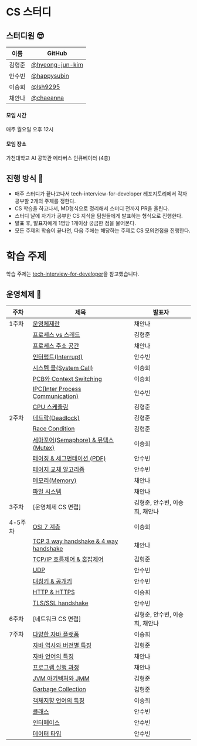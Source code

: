 # CS 스터디
## 스터디원 😎
| 이름   | GitHub                                         |
| ------ | ---------------------------------------------- |
| 김형준 | [@hyeong-jun-kim](https://github.com/hyeong-jun-kim) 
| 안수빈 | [@happysubin](https://github.com/happysubin) |
| 이승희 | [@lsh9295](https://github.com/lsh9295) |
| 채안나 | [@chaeanna](https://github.com/chaeanna) |

#### 모임 시간
매주 월요일 오후 12시

#### 모임 장소
가천대학교 AI 공학관 메타버스 인큐베이터 (4층)



## 진행 방식 🌳
* 매주 스터디가 끝나고나서 tech-interview-for-developer 레포지토리에서 각자 공부할 2개의 주제를 정한다.
* CS 학습을 하고나서, MD형식으로 정리해서 스터디 전까지 PR을 올린다.
* 스터디 날에 자기가 공부한 CS 지식을 팀원들에게 발표하는 형식으로 진행한다.
* 발표 후, 발표자에게 1명당 1개이상 궁금한 점을 물어본다.
* 모든 주제의 학습이 끝나면, 다음 주에는 해당하는 주제로 CS 모의면접을 진행한다.

# 학습 주제
학습 주제는 [tech-interview-for-developer](https://github.com/gyoogle/tech-interview-for-developer)을 참고했습니다.
## 운영체제 📌
| 주차  | 제목                                                                                                                                                               | 발표자 |
|-----|------------------------------------------------------------------------------------------------------------------------------------------------------------------|-----|
| 1주차 | [운영체제란](https://github.com/hyeong-jun-kim/CS-Study/blob/main/OS/Operating%20System.md)                                 | 채안나 |
|     | [프로세스 vs 스레드](https://github.com/hyeong-jun-kim/CS-Study/blob/main/OS/%ED%94%84%EB%A1%9C%EC%84%B8%EC%8A%A4%20vs%20%EC%8A%A4%EB%A0%88%EB%93%9C.md)                                                               | 김형준 |
|     | [프로세스 주소 공간](https://github.com/hyeong-jun-kim/CS-Study/blob/main/OS/Process%20Address%20Space.md) | 채안나 |
|     | [인터럽트(Interrupt)](https://github.com/hyeong-jun-kim/CS-Study/blob/main/OS/%EC%9D%B8%ED%84%B0%EB%9F%BD%ED%8A%B8(Interrupt).md)                                         | 안수빈 |
|     | [시스템 콜(System Call)](https://github.com/hyeong-jun-kim/CS-Study/blob/main/OS/%EC%8B%9C%EC%8A%A4%ED%85%9C%20%EC%BD%9C(System%20Call).md)                                                   | 이승희 |
|     | [PCB와 Context Switching](https://github.com/hyeong-jun-kim/CS-Study/blob/main/OS/PCB%EC%99%80%20Context%20Switching.md)                                                                                   | 이승희 |
|     | [IPC(Inter Process Communication)](https://github.com/hyeong-jun-kim/CS-Study/blob/main/OS/IPC(Inter%20Process%20Communication).md)                                                           | 안수빈 |
|     | [CPU 스케줄링](https://github.com/hyeong-jun-kim/CS-Study/blob/main/OS/CPU%20%EC%8A%A4%EC%BC%80%EC%A4%84%EB%A7%81.md)                                                           | 김형준 |
| 2주차 | [데드락(Deadlock)](https://github.com/hyeong-jun-kim/CS-Study/blob/main/OS/%EB%8D%B0%EB%93%9C%EB%9D%BD(Deadlock).md)                                 | 김형준 |
|     | [Race Condition](https://github.com/hyeong-jun-kim/CS-Study/blob/main/OS/%EA%B2%BD%EC%9F%81%20%EC%83%81%ED%83%9C(Race%20Condition).md)                                                               | 김형준 |
|     | [세마포어(Semaphore) & 뮤텍스(Mutex)](https://github.com/hyeong-jun-kim/CS-Study/blob/main/OS/%EC%84%B8%EB%A7%88%ED%8F%AC%EC%96%B4(Semaphore)%20%26%20%EB%AE%A4%ED%85%8D%EC%8A%A4(Mutex).md) | 이승희 |
|     | [페이징 & 세그먼테이션 (PDF)](https://github.com/hyeong-jun-kim/CS-Study/blob/main/OS/Paging%20and%20Segmentation.md)                                         | 안수빈 |
|     | [페이지 교체 알고리즘](https://github.com/hyeong-jun-kim/CS-Study/blob/main/OS/%ED%8E%98%EC%9D%B4%EC%A7%80%20%EA%B5%90%EC%B2%B4%20%EC%95%8C%EA%B3%A0%EB%A6%AC%EC%A6%98.md)                                                   | 안수빈 |
|     | [메모리(Memory)](https://github.com/hyeong-jun-kim/CS-Study/blob/main/OS/Memory.md)                  | 채안나 |
|     | [파일 시스템](https://github.com/hyeong-jun-kim/CS-Study/blob/main/OS/File%20System.md)                                                           | 채안나 |
| 3주차 | [운영체제 CS 면접]                                | 김형준, 안수빈, 이승희, 채안나 |
| 4-5주차 | [OSI 7 계층](https://github.com/hyeong-jun-kim/CS-Study/blob/main/Network/OSI%207%EA%B3%84%EC%B8%B5.md)                                 | 이승희 |
|     | [TCP 3 way handshake & 4 way handshake](https://github.com/hyeong-jun-kim/CS-Study/blob/main/Network/3-way%20handshake%20%26%204-way%20handshake.md)                                                               | 채안나 |
|     | [TCP/IP 흐름제어 & 혼잡제어](https://github.com/hyeong-jun-kim/CS-Study/blob/main/Network/TCP%20(%ED%9D%90%EB%A6%84%EC%A0%9C%EC%96%B4%2C%20%ED%98%BC%EC%9E%A1%EC%A0%9C%EC%96%B4).md) | 김형준 |
|     | [UDP](https://github.com/hyeong-jun-kim/CS-Study/blob/main/Network/UDP.md)                                                   | 안수빈 |
|     | [대칭키 & 공개키](https://github.com/hyeong-jun-kim/CS-Study/blob/main/Network/%EB%8C%80%EC%B9%AD%ED%82%A4%20%26%20%EA%B3%B5%EA%B0%9C%ED%82%A4.md)                                                                                   | 안수빈 |
|     | [HTTP & HTTPS](https://github.com/hyeong-jun-kim/CS-Study/blob/main/Network/HTTP%20%26%20HTTPS.md)                                                           | 이승희 |
|     | [TLS/SSL handshake](https://github.com/hyeong-jun-kim/CS-Study/blob/main/Network/TLS%20%26%20SSL.md)                                                           | 안수빈 |
| 6주차 | [네트워크 CS 면접]                                | 김형준, 안수빈, 이승희, 채안나 |
| 7주차 | [다양한 자바 플랫폼]()                                 | 이승희 |
|     | [자바 역사와 버전별 특징]()                                                               | 김형준 |
|     | [자바 언어의 특징]() | 채안나 |
|     | [프로그램 실행 과정]()                                                   | 채안나 |
|     | [JVM 아키텍처와 JMM]()                                                                                   | 김형준 |
|     | [Garbage Collection]()                                                           | 김형준 |
|     | [객체지향 언어의 특징]()                                                           | 이승희 |
|     | [클래스]()                                                           | 안수빈 |
|     | [인터페이스]()                                                           | 안수빈 |
|     | [데이터 타입]()                                                           | 안수빈 |
